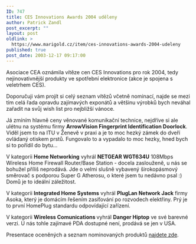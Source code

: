 ```yaml
---
ID: 747
title: CES Innovations Awards 2004 uděleny
author: Patrick Zandl
post_excerpt: ""
layout: post
oldlink: >
  https://www.marigold.cz/item/ces-innovations-awards-2004-udeleny
published: true
post_date: 2003-12-17 09:17:00
---
```

<p>
Asociace CEA oznámila vítěze cen CES Innovations pro rok 2004, tedy nejinovativnější produkty ve spotřební elektronice (akce je spojena s veletrhem CES).</p>

<p>
Doporučuji vám projít si celý seznam vítězů včetně nominací, najde se mezi tím celá řada opravdu zajímavých exponátů a většinu výrobků bych neváhal zařadit na svůj wish list pro nejbližší vánoce. </p>

<p>
Já zmíním hlavně ceny věnované komunikační technice, nejdříve si ale ulétnu na systému firmy <STRONG>ArrowVision Fingerprint Identification Doorlock</STRONG>. Viděl jsem to na ITU v Ženevě v praxi a je to moc hezký zámek do dveří ovládaný otiskem prstů. Fungovalo to a vypadalo to moc hezky, hned bych si to pořídil do bytu...</p>

<p>
V kategorii <STRONG>Home Networking</STRONG> vyhrál <STRONG>NETGEAR WGT634U</STRONG> 108Mbps Wireless Home Firewall Router/Base Station - docela zaslouženě, u nás se bohužel příliš neprodává. Jde o velmi slušně vybavený širokopásmový směrovač s podporou Super G Atherosu, o které jsem tu nedávno psal :) Domů je to ideální záležitost. </p>

<p>
V kategorii <STRONG>Integrated Home Systems</STRONG> vyhrál <STRONG>PlugLan Network Jack</STRONG> firmy Asoka, který je domácím řešením zasíťování po rozvodech elektřiny. Prý je to první HomePlug standardu odpovídající zařízení. </p>

<p>
V kategorii <STRONG>Wireless Comunications </STRONG>vyhrál <STRONG>Danger Hiptop</STRONG> ve své barevné verzi. U nás tohle zajímavé PDA dostupné není, prodává se jen v USA. </p>

<p>
Presentace oceněných a seznam nominovaných produktů <A href="http://www.cesweb.org/attendees/awards/innovations/2004/default.asp?boi=1" target=_blank>najdete zde</A>. <BR></p>
